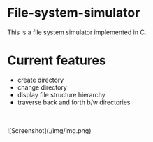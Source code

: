 # File-system-simulator
This is a file system simulator implemented in C. <br>

# Current features 
- create directory
- change directory
- display file structure hierarchy
- traverse back and forth b/w directories
<br>
<br>
![Screenshot](./img/img.png)
